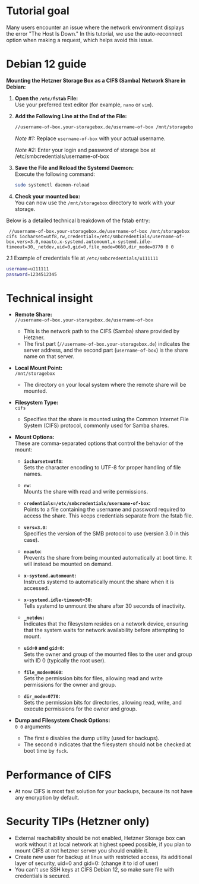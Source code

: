 # Tutorial goal
Many users encounter an issue where the network environment displays the error "The Host Is Down." In this tutorial, we use the auto-reconnect option when making a request, which helps avoid this issue.

# Debian 12 guide
**Mounting the Hetzner Storage Box as a CIFS (Samba) Network Share in Debian:**
1. **Open the `/etc/fstab` File:**  
   Use your preferred text editor (for example, `nano` or `vim`).
2. **Add the Following Line at the End of the File:**  
   ```bash
   //username-of-box.your-storagebox.de/username-of-box /mnt/storagebox cifs iocharset=utf8,rw,credentials=/etc/smbcredentials/username-of-box,vers=3.0,noauto,x-systemd.automount,x-systemd.idle-timeout=30,_netdev,uid=0,gid=0,file_mode=0660,dir_mode=0770 0 0
   ```  
   _Note #1:_ Replace `username-of-box` with your actual username. 
   
   _Note #2:_ Enter your login and password of storage box at /etc/smbcredentials/username-of-box
3. **Save the File and Reload the Systemd Daemon:**  
   Execute the following command:  
   ```bash
   sudo systemctl daemon-reload
   ```
4. **Check your mounted box:**  
   You can now use the `/mnt/storagebox` directory to work with your storage.

Below is a detailed technical breakdown of the fstab entry:

```
 //username-of-box.your-storagebox.de/username-of-box /mnt/storagebox cifs iocharset=utf8,rw,credentials=/etc/smbcredentials/username-of-box,vers=3.0,noauto,x-systemd.automount,x-systemd.idle-timeout=30,_netdev,uid=0,gid=0,file_mode=0660,dir_mode=0770 0 0
```

2.1 Example of credentials file at `/etc/smbcredentials/u111111`
```bash
username=u111111
password=1234512345
```

# Technical insight
- **Remote Share:**  
  `//username-of-box.your-storagebox.de/username-of-box`  
  - This is the network path to the CIFS (Samba) share provided by Hetzner.  
  - The first part (`//username-of-box.your-storagebox.de`) indicates the server address, and the second part (`username-of-box`) is the share name on that server.

- **Local Mount Point:**  
  `/mnt/storagebox`  
  - The directory on your local system where the remote share will be mounted.

- **Filesystem Type:**  
  `cifs`  
  - Specifies that the share is mounted using the Common Internet File System (CIFS) protocol, commonly used for Samba shares.

- **Mount Options:**  
  These are comma-separated options that control the behavior of the mount:
  
  - **`iocharset=utf8`:**  
    Sets the character encoding to UTF-8 for proper handling of file names.
  
  - **`rw`:**  
    Mounts the share with read and write permissions.
  
  - **`credentials=/etc/smbcredentials/username-of-box`:**  
    Points to a file containing the username and password required to access the share. This keeps credentials separate from the fstab file.
  
  - **`vers=3.0`:**  
    Specifies the version of the SMB protocol to use (version 3.0 in this case).
  
  - **`noauto`:**  
    Prevents the share from being mounted automatically at boot time. It will instead be mounted on demand.
  
  - **`x-systemd.automount`:**  
    Instructs systemd to automatically mount the share when it is accessed.
  
  - **`x-systemd.idle-timeout=30`:**  
    Tells systemd to unmount the share after 30 seconds of inactivity.
  
  - **`_netdev`:**  
    Indicates that the filesystem resides on a network device, ensuring that the system waits for network availability before attempting to mount.
  
  - **`uid=0` and `gid=0`:**  
    Sets the owner and group of the mounted files to the user and group with ID 0 (typically the root user).
  
  - **`file_mode=0660`:**  
    Sets the permission bits for files, allowing read and write permissions for the owner and group.
  
  - **`dir_mode=0770`:**  
    Sets the permission bits for directories, allowing read, write, and execute permissions for the owner and group.

- **Dump and Filesystem Check Options:**  
  `0 0` arguments  
  - The first `0` disables the dump utility (used for backups).  
  - The second `0` indicates that the filesystem should not be checked at boot time by `fsck`.

# Performance of CIFS
- At now CIFS is most fast solution for your backups, because its not have any encryption by default.

# Security TIPs (Hetzner only)
- External reachability should be not enabled, Hetzner Storage box can work without it at local network at highest speed possible, if you plan to mount CIFS at not hetzner server you should enable it. 
- Create new user for backup at linux with restricted access, its additional layer of security, uid=0 and gid=0: (change it to id of user)
- You can't use SSH keys at CIFS Debian 12, so make sure file with credentials is secured.
